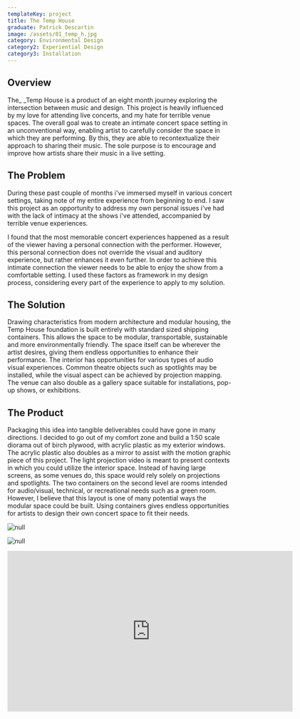 ```yaml
---
templateKey: project
title: The Temp House
graduate: Patrick Descartin
image: /assets/01_temp_h.jpg
category: Environmental Design
category2: Experiential Design
category3: Installation
---
```

## Overview

The_ _Temp House is a product of an eight month journey exploring the intersection between music and design. This project is heavily influenced by my love for attending live concerts, and my hate for terrible venue spaces. The overall goal was to create an intimate concert space setting in an unconventional way, enabling artist to carefully consider the space in which they are performing. By this, they are able to recontextualize their approach to sharing their music. The sole purpose is to encourage and improve how artists share their music in a live setting. 

## The Problem

During these past couple of months i've immersed myself in various concert settings, taking note of my entire experience from beginning to end. I saw this project as an opportunity to address my own personal issues i've had with the lack of intimacy at the shows i've attended, accompanied by terrible venue experiences. 

I found that the most memorable concert experiences happened as a result of the viewer having a personal connection with the performer. However, this personal connection does not override the visual and auditory experience, but rather enhances it even further. In order to achieve this intimate connection the viewer needs to be able to enjoy the show from a comfortable setting. I used these factors as framework in my design process, considering every part of the experience to apply to my solution.

## The Solution

Drawing characteristics from modern architecture and modular housing, the Temp House foundation is built entirely with standard sized shipping containers. This allows the space to be modular, transportable, sustainable and more environmentally friendly. The space itself can be wherever the artist desires, giving them endless opportunities to enhance their performance. The interior has opportunities for various types of audio visual experiences. Common theatre objects such as spotlights may be installed, while the visual aspect can be achieved by projection mapping. The venue can also double as a gallery space suitable for installations, pop-up shows, or exhibitions.

## The Product

Packaging this idea into tangible deliverables could have gone in many directions. I decided to go out of my comfort zone and build a 1:50 scale diorama out of birch plywood, with acrylic plastic as my exterior windows. The acrylic plastic also doubles as a mirror to assist with the motion graphic piece of this project. The light projection video is meant to present contexts in which you could utilize the interior space. Instead of having large screens, as some venues do, this space would rely solely on projections and spotlights. The two containers on the second level are rooms intended for audio/visual, technical, or recreational needs such as a green room. However, I believe that this layout is one of many potential ways the modular space could be built. Using containers gives endless opportunities for artists to design their own concert space to fit their needs.

![null](/assets/02_temp_h.jpg)

![null](/assets/03_temp_h.jpg)

<iframe src="https://player.vimeo.com/video/262613145" width="640" height="360" frameborder="0" webkitallowfullscreen mozallowfullscreen allowfullscreen></iframe>

